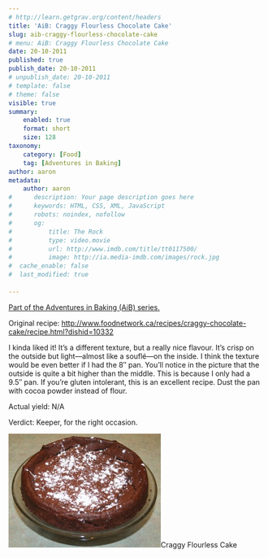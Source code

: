 ```yaml
---
# http://learn.getgrav.org/content/headers
title: 'AiB: Craggy Flourless Chocolate Cake'
slug: aib-craggy-flourless-chocolate-cake
# menu: AiB: Craggy Flourless Chocolate Cake
date: 20-10-2011
published: true
publish_date: 20-10-2011
# unpublish_date: 20-10-2011
# template: false
# theme: false
visible: true
summary:
    enabled: true
    format: short
    size: 128
taxonomy:
    category: [Food]
    tag: [Adventures in Baking]
author: aaron
metadata:
    author: aaron
#      description: Your page description goes here
#      keywords: HTML, CSS, XML, JavaScript
#      robots: noindex, nofollow
#      og:
#          title: The Rock
#          type: video.movie
#          url: http://www.imdb.com/title/tt0117500/
#          image: http://ia.media-imdb.com/images/rock.jpg
#  cache_enable: false
#  last_modified: true

---
```


[Part of the Adventures in Baking (AiB) series.](../adventures-in-baking-aib-overview "Adventures in Baking (AiB): Overview")

Original recipe: <http://www.foodnetwork.ca/recipes/craggy-chocolate-cake/recipe.html?dishid=10332>

I kinda liked it! It’s a different texture, but a really nice flavour. It’s crisp on the outside but light—almost like a souflé—on the inside. I think the texture would be even better if I had the 8&Prime; pan. You’ll notice in the picture that the outside is quite a bit higher than the middle. This is because I only had a 9.5&Prime; pan. If you’re gluten intolerant, this is an excellent recipe. Dust the pan with cocoa powder instead of flour.

Actual yield: N/A

Verdict: Keeper, for the right occasion.

[![](craggy-300x224.jpg "Craggy Flourless Cake")](craggy.jpg)Craggy Flourless Cake
